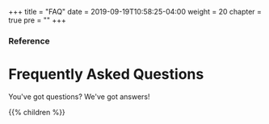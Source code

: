 +++
title = "FAQ"
date = 2019-09-19T10:58:25-04:00
weight = 20
chapter = true
pre = "<b></b>"
+++

### Reference

# Frequently Asked Questions

You've got questions? We've got answers!

{{% children  %}}
